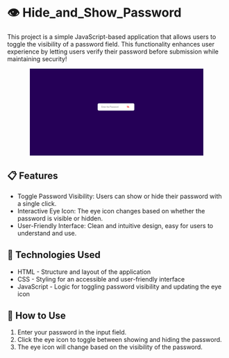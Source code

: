 # 👁️ Hide_and_Show_Password
<p> This project is a simple JavaScript-based application that allows users to toggle the visibility of a password field. This functionality enhances user experience by letting users verify their password before submission while maintaining security! </p>

<div align="center">
  <img src="https://github.com/RashmiDulashani/Hide_and_Show_Password/blob/b979ec402b7c55d56320113eeda9af57dc11de6f/Hide%20%26%20Show%20Password.png" width="400px" height="200px">
</div>

<h2> 📋 Features </h2>
<ul>
<li>Toggle Password Visibility: Users can show or hide their password with a single click.</li>
<li>Interactive Eye Icon: The eye icon changes based on whether the password is visible or hidden.</li>
<li>User-Friendly Interface: Clean and intuitive design, easy for users to understand and use.</li>
</ul>

<h2> 🚀 Technologies Used </h2>
<ul>
<li>HTML - Structure and layout of the application</li>
<li>CSS - Styling for an accessible and user-friendly interface</li>
<li>JavaScript - Logic for toggling password visibility and updating the eye icon</li>
</ul>

<h2> 🎯 How to Use </h2>
<ol>
<li>Enter your password in the input field.</li>
<li>Click the eye icon to toggle between showing and hiding the password.</li>
<li>The eye icon will change based on the visibility of the password.</li>
</ol>
